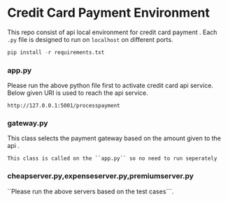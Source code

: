 # Credit Card Payment Environment
This repo consist of api local environment for credit card payment . Each `.py` file is designed to run on ``localhost`` on different ports.



```python
pip install -r requirements.txt
```

### app.py

Please run the above python file first to activate credit card api service. Below given URI is used to reach the api service.

```url
http://127.0.0.1:5001/processpayment 
```

### gateway.py

This class selects the payment gateway based on the amount given to the api . 

```This class is called on the ``app.py`` so no need to run seperately```


### cheapserver.py,expenseserver.py,premiumserver.py

 ``Please run the above servers based on the test cases```.

